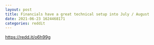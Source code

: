 ```yaml
--- 
layout: post 
title: Financials have a great technical setup into July / August 
date: 2021-06-23 1624468171 
categories: reddit 
--- 
```

https://redd.it/o6h99g
